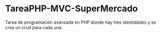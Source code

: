 # TareaPHP-MVC-SuperMercado
Tarea de programación avanzada en PHP donde hay tres identidades y se crea un crud para cada una.
